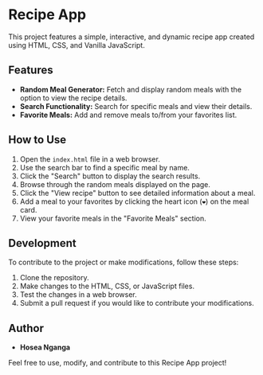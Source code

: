 # Recipe App

This project features a simple, interactive, and dynamic recipe app created using HTML, CSS, and Vanilla JavaScript.

## Features

- **Random Meal Generator:** Fetch and display random meals with the option to view the recipe details.
- **Search Functionality:** Search for specific meals and view their details.
- **Favorite Meals:** Add and remove meals to/from your favorites list.

## How to Use

1. Open the `index.html` file in a web browser.
2. Use the search bar to find a specific meal by name.
3. Click the "Search" button to display the search results.
4. Browse through the random meals displayed on the page.
5. Click the "View recipe" button to see detailed information about a meal.
6. Add a meal to your favorites by clicking the heart icon (`❤️`) on the meal card.
7. View your favorite meals in the "Favorite Meals" section.

## Development

To contribute to the project or make modifications, follow these steps:

1. Clone the repository.
2. Make changes to the HTML, CSS, or JavaScript files.
3. Test the changes in a web browser.
4. Submit a pull request if you would like to contribute your modifications.

## Author

- **Hosea Nganga**

Feel free to use, modify, and contribute to this Recipe App project!
